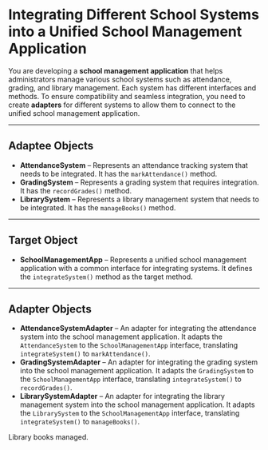 # Integrating Different School Systems into a Unified School Management Application

You are developing a **school management application** that helps administrators manage various school systems such as attendance, grading, and library management. Each system has different interfaces and methods. To ensure compatibility and seamless integration, you need to create **adapters** for different systems to allow them to connect to the unified school management application.

---

## Adaptee Objects

* **AttendanceSystem** – Represents an attendance tracking system that needs to be integrated. It has the `markAttendance()` method.
* **GradingSystem** – Represents a grading system that requires integration. It has the `recordGrades()` method.
* **LibrarySystem** – Represents a library management system that needs to be integrated. It has the `manageBooks()` method.

---

## Target Object

* **SchoolManagementApp** – Represents a unified school management application with a common interface for integrating systems. It defines the `integrateSystem()` method as the target method.

---

## Adapter Objects

* **AttendanceSystemAdapter** – An adapter for integrating the attendance system into the school management application. It adapts the `AttendanceSystem` to the `SchoolManagementApp` interface, translating `integrateSystem()` to `markAttendance()`.
* **GradingSystemAdapter** – An adapter for integrating the grading system into the school management application. It adapts the `GradingSystem` to the `SchoolManagementApp` interface, translating `integrateSystem()` to `recordGrades()`.
* **LibrarySystemAdapter** – An adapter for integrating the library management system into the school management application. It adapts the `LibrarySystem` to the `SchoolManagementApp` interface, translating `integrateSystem()` to `manageBooks()`.


Library books managed.
```
